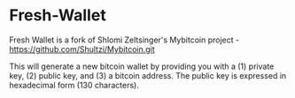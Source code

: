 # Fresh-Wallet

Fresh Wallet is a fork of Shlomi Zeltsinger's Mybitcoin project - https://github.com/Shultzi/Mybitcoin.git

This will generate a new bitcoin wallet by providing you with a (1) private key, (2) public key, and (3) a bitcoin address. The public key is expressed in hexadecimal form (130 characters).
